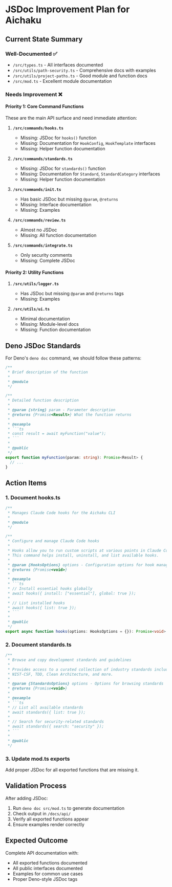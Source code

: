 # JSDoc Improvement Plan for Aichaku

## Current State Summary

### Well-Documented ✅
- `/src/types.ts` - All interfaces documented
- `/src/utils/path-security.ts` - Comprehensive docs with examples
- `/src/utils/project-paths.ts` - Good module and function docs
- `/src/mod.ts` - Excellent module documentation

### Needs Improvement ❌

#### Priority 1: Core Command Functions
These are the main API surface and need immediate attention:

1. **`/src/commands/hooks.ts`**
   - Missing: JSDoc for `hooks()` function
   - Missing: Documentation for `HookConfig`, `HookTemplate` interfaces
   - Missing: Helper function documentation

2. **`/src/commands/standards.ts`**
   - Missing: JSDoc for `standards()` function
   - Missing: Documentation for `Standard`, `StandardCategory` interfaces
   - Missing: Helper function documentation

3. **`/src/commands/init.ts`**
   - Has basic JSDoc but missing `@param`, `@returns`
   - Missing: Interface documentation
   - Missing: Examples

4. **`/src/commands/review.ts`**
   - Almost no JSDoc
   - Missing: All function documentation

5. **`/src/commands/integrate.ts`**
   - Only security comments
   - Missing: Complete JSDoc

#### Priority 2: Utility Functions

1. **`/src/utils/logger.ts`**
   - Has JSDoc but missing `@param` and `@returns` tags
   - Missing: Examples

2. **`/src/utils/ui.ts`**
   - Minimal documentation
   - Missing: Module-level docs
   - Missing: Function documentation

## Deno JSDoc Standards

For Deno's `deno doc` command, we should follow these patterns:

```typescript
/**
 * Brief description of the function
 * 
 * @module
 */

/**
 * Detailed function description
 * 
 * @param {string} param - Parameter description
 * @returns {Promise<Result>} What the function returns
 * 
 * @example
 * ```ts
 * const result = await myFunction("value");
 * ```
 * 
 * @public
 */
export function myFunction(param: string): Promise<Result> {
  // ...
}
```

## Action Items

### 1. Document hooks.ts
```typescript
/**
 * Manages Claude Code hooks for the Aichaku CLI
 * 
 * @module
 */

/**
 * Configure and manage Claude Code hooks
 * 
 * Hooks allow you to run custom scripts at various points in Claude Code's lifecycle.
 * This command helps install, uninstall, and list available hooks.
 * 
 * @param {HooksOptions} options - Configuration options for hook management
 * @returns {Promise<void>}
 * 
 * @example
 * ```ts
 * // Install essential hooks globally
 * await hooks({ install: ["essential"], global: true });
 * 
 * // List installed hooks
 * await hooks({ list: true });
 * ```
 * 
 * @public
 */
export async function hooks(options: HooksOptions = {}): Promise<void> {
```

### 2. Document standards.ts
```typescript
/**
 * Browse and copy development standards and guidelines
 * 
 * Provides access to a curated collection of industry standards including
 * NIST-CSF, TDD, Clean Architecture, and more.
 * 
 * @param {StandardsOptions} options - Options for browsing standards
 * @returns {Promise<void>}
 * 
 * @example
 * ```ts
 * // List all available standards
 * await standards({ list: true });
 * 
 * // Search for security-related standards
 * await standards({ search: "security" });
 * ```
 * 
 * @public
 */
```

### 3. Update mod.ts exports
Add proper JSDoc for all exported functions that are missing it.

## Validation Process

After adding JSDoc:
1. Run `deno doc src/mod.ts` to generate documentation
2. Check output in `/docs/api/`
3. Verify all exported functions appear
4. Ensure examples render correctly

## Expected Outcome

Complete API documentation with:
- All exported functions documented
- All public interfaces documented
- Examples for common use cases
- Proper Deno-style JSDoc tags